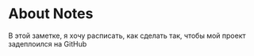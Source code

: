 # About Notes

В этой заметке, я хочу расписать, как сделать так, чтобы мой проект задеплоился на GitHub